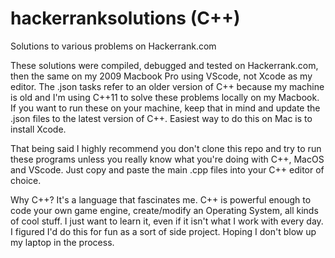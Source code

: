 # hackerranksolutions (C++)
Solutions to various problems on Hackerrank.com

These solutions were compiled, debugged and tested on Hackerrank.com, then the same on my 2009 Macbook Pro using VScode, not Xcode as my editor. 
The .json tasks refer to an older version of C++ because my machine is old and I'm using C++11 to solve these problems locally on my Macbook. 
If you want to run these on your machine, keep that in mind and update the .json files to the latest version of C++. Easiest 
way to do this on Mac is to install Xcode.

That being said I highly recommend you don't clone this repo and try to run these programs unless you really know what you're doing with C++, MacOS and VScode. Just copy and paste the main .cpp files into your C++ editor of choice.

Why C++? It's a language that fascinates me. C++ is powerful enough to code your own game engine, create/modify an Operating System, all kinds of cool stuff. I just want to learn it, even if it isn't what I work with every day. I figured I'd do this for fun as a sort of side project. Hoping I don't blow up my laptop in the process.
